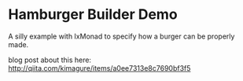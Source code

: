 # Hamburger Builder Demo

A silly example with IxMonad to specify how a burger can be properly made.

blog post about this here: http://qiita.com/kimagure/items/a0ee7313e8c7690bf3f5
